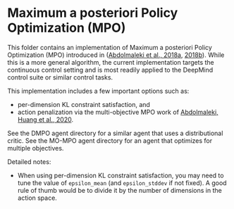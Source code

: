 # Maximum a posteriori Policy Optimization (MPO)

This folder contains an implementation of Maximum a posteriori Policy
Optimization (MPO) introduced in ([Abdolmaleki et al., 2018a], [2018b]). While
this is a more general algorithm, the current implementation targets the
continuous control setting and is most readily applied to the DeepMind control
suite or similar control tasks.

This implementation includes a few important options such as:

*   per-dimension KL constraint satisfaction, and
*   action penalization via the multi-objective MPO work of
    [Abdolmaleki, Huang et al., 2020].

See the DMPO agent directory for a similar agent that uses a distributional
critic. See the MO-MPO agent directory for an agent that optimizes for multiple
objectives.

Detailed notes:

*   When using per-dimension KL constraint satisfaction, you may need to tune
    the value of `epsilon_mean` (and `epsilon_stddev` if not fixed). A good rule
    of thumb would be to divide it by the number of dimensions in the action
    space.

[Abdolmaleki et al., 2018a]: https://arxiv.org/pdf/1806.06920.pdf
[2018b]: https://arxiv.org/pdf/1812.02256.pdf
[Abdolmaleki, Huang et al., 2020]: https://arxiv.org/pdf/2005.07513.pdf
